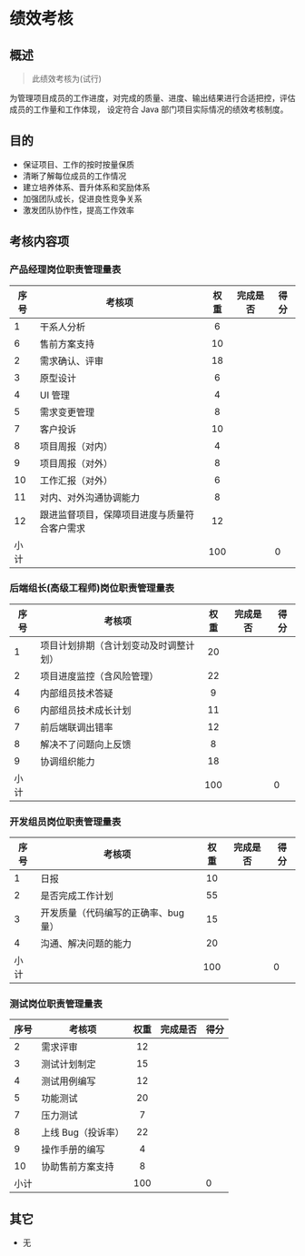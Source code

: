 # 绩效考核

## 概述

> 此绩效考核为(试行)

为管理项目成员的工作进度，对完成的质量、进度、输出结果进行合适把控，评估成员的工作量和工作体现，
设定符合 Java 部门项目实际情况的绩效考核制度。

## 目的

- 保证项目、工作的按时按量保质
- 清晰了解每位成员的工作情况
- 建立培养体系、晋升体系和奖励体系
- 加强团队成长，促进良性竞争关系
- 激发团队协作性，提高工作效率

## 考核内容项

### 产品经理岗位职责管理量表

| 序号 | 考核项                                       | 权重 | 完成是否 | 得分 |
| ---- | -------------------------------------------- | :--: | -------- | ---- |
| 1    | 干系人分析                                   |  6   |          |      |
| 6    | 售前方案支持                                 |  10  |          |      |
| 2    | 需求确认、评审                               |  18  |          |      |
| 3    | 原型设计                                     |  6   |          |      |
| 4    | UI 管理                                      |  4   |          |      |
| 5    | 需求变更管理                                 |  8   |          |      |
| 7    | 客户投诉                                     |  10  |          |      |
| 8    | 项目周报（对内）                             |  4   |          |      |
| 9    | 项目周报（对外）                             |  8   |          |      |
| 10   | 工作汇报（对外）                             |  6   |          |      |
| 11   | 对内、对外沟通协调能力                       |  8   |          |      |
| 12   | 跟进监督项目，保障项目进度与质量符合客户需求 |  12  |          |      |
| 小计 |                                              | 100  |          | 0    |

### 后端组长(高级工程师)岗位职责管理量表

| 序号 | 考核项                                 | 权重 | 完成是否 | 得分 |
| ---- | -------------------------------------- | :--: | -------- | ---- |
| 1    | 项目计划排期（含计划变动及时调整计划） |  20  |          |      |
| 2    | 项目进度监控（含风险管理）             |  22  |          |      |
| 4    | 内部组员技术答疑                       |  9   |          |      |
| 6    | 内部组员技术成长计划                   |  11  |          |      |
| 7    | 前后端联调出错率                       |  12  |          |      |
| 8    | 解决不了问题向上反馈                   |  8   |          |      |
| 9    | 协调组织能力                           |  18  |          |      |
| 小计 |                                        | 100  |          | 0    |

### 开发组员岗位职责管理量表

| 序号 | 考核项                               | 权重 | 完成是否 | 得分 |
| ---- | ------------------------------------ | :--: | -------- | ---- |
| 1    | 日报                                 |  10  |          |      |
| 2    | 是否完成工作计划                     |  55  |          |      |
| 3    | 开发质量（代码编写的正确率、bug 量） |  15  |          |      |
| 4    | 沟通、解决问题的能力                 |  20  |          |      |
| 小计 |                                      | 100  |          | 0    |

### 测试岗位职责管理量表

| 序号 | 考核项             | 权重 | 完成是否 | 得分 |
| ---- | ------------------ | :--: | -------- | ---- |
| 2    | 需求评审           |  12  |          |      |
| 3    | 测试计划制定       |  15  |          |      |
| 4    | 测试用例编写       |  12  |          |      |
| 5    | 功能测试           |  20  |          |      |
| 7    | 压力测试           |  7   |          |      |
| 8    | 上线 Bug（投诉率） |  22  |          |      |
| 9    | 操作手册的编写     |  4   |          |      |
| 10   | 协助售前方案支持   |  8   |          |      |
| 小计 |                    | 100  |          | 0    |

## 其它

- 无

